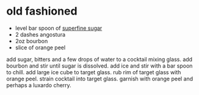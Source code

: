 # old fashioned

 * level bar spoon of [superfine sugar](sundry/superfine-sugar.md)
 * 2 dashes angostura
 * 2oz bourbon
 * slice of orange peel

add sugar, bitters and a few drops of water to a cocktail mixing glass. add bourbon and stir until sugar is dissolved. 
add ice and stir with a bar spoon to chill. add large ice cube to target glass. rub rim of target glass with orange peel. strain cocktail into target glass. garnish with orange peel and perhaps a luxardo cherry. 
